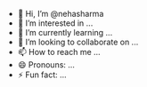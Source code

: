 - 👋 Hi, I’m @nehasharma
- 👀 I’m interested in ...
- 🌱 I’m currently learning ...
- 💞️ I’m looking to collaborate on ...
- 📫 How to reach me ...
- 😄 Pronouns: ...
- ⚡ Fun fact: ...

<!---
neha sharma is a ✨ special ✨ repository because its `README.md` (this file) appears on your GitHub profile.
You can click the Preview link to take a look at your changes.
--->
